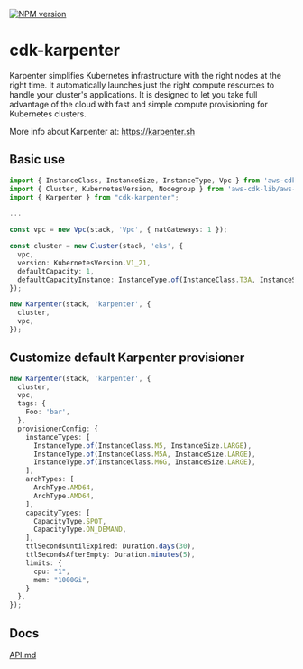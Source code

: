 [![NPM version](https://badge.fury.io/js/cdk-karpenter.svg)](https://badge.fury.io/js/cdk-karpenter)

# cdk-karpenter

Karpenter simplifies Kubernetes infrastructure with the right nodes at the right time. It automatically launches just the right compute resources to handle your cluster's applications. It is designed to let you take full advantage of the cloud with fast and simple compute provisioning for Kubernetes clusters.

More info about Karpenter at: https://karpenter.sh

## Basic use

```ts
import { InstanceClass, InstanceSize, InstanceType, Vpc } from 'aws-cdk-lib/aws-ec2';
import { Cluster, KubernetesVersion, Nodegroup } from 'aws-cdk-lib/aws-eks';
import { Karpenter } from "cdk-karpenter";

...

const vpc = new Vpc(stack, 'Vpc', { natGateways: 1 });

const cluster = new Cluster(stack, 'eks', {
  vpc,
  version: KubernetesVersion.V1_21,
  defaultCapacity: 1,
  defaultCapacityInstance: InstanceType.of(InstanceClass.T3A, InstanceSize.MEDIUM),
});

new Karpenter(stack, 'karpenter', {
  cluster,
  vpc,
});

```

## Customize default Karpenter provisioner

```ts
new Karpenter(stack, 'karpenter', {
  cluster,
  vpc,
  tags: {
    Foo: 'bar',
  },
  provisionerConfig: {
    instanceTypes: [
      InstanceType.of(InstanceClass.M5, InstanceSize.LARGE),
      InstanceType.of(InstanceClass.M5A, InstanceSize.LARGE),
      InstanceType.of(InstanceClass.M6G, InstanceSize.LARGE),
    ],
    archTypes: [
      ArchType.AMD64,
      ArchType.AMD64,
    ],
    capacityTypes: [
      CapacityType.SPOT,
      CapacityType.ON_DEMAND,
    ],
    ttlSecondsUntilExpired: Duration.days(30),
    ttlSecondsAfterEmpty: Duration.minutes(5),
    limits: {
      cpu: "1",
      mem: "1000Gi",
    }
  },
});
```

## Docs

[API.md](./API.md)